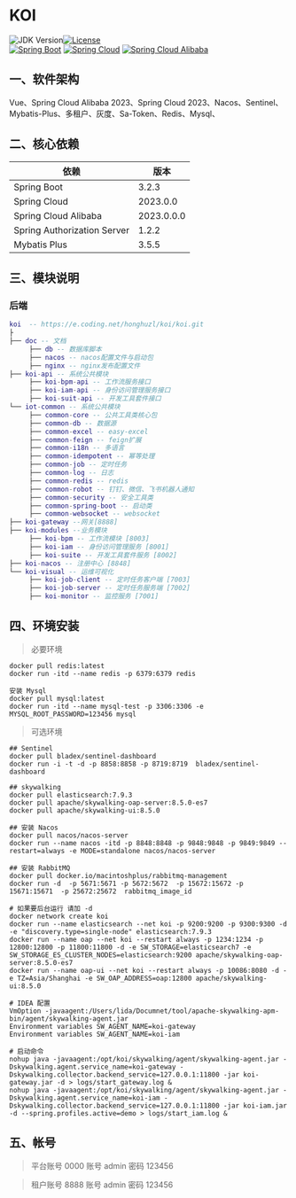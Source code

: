 # KOI

![JDK Version](https://img.shields.io/badge/JAVA-JDK8+-red.svg)[![License](https://img.shields.io/badge/License-Apache%202.0-blue.svg?label=license)](https://www.codacy.com/gh/battcn/wemirr-platform/dashboard?utm_source=github.com&amp;utm_medium=referral&amp;utm_content=battcn/wemirr-platform&amp;utm_campaign=Badge_Grade)  
[![Spring Boot](https://img.shields.io/maven-central/v/org.springframework.boot/spring-boot-dependencies.svg?label=Spring%20Boot&logo=Spring)](https://search.maven.org/artifact/org.springframework.boot/spring-boot-dependencies)  [![Spring Cloud](https://img.shields.io/maven-central/v/org.springframework.cloud/spring-cloud-dependencies.svg?label=Spring%20Cloud&logo=Spring)](https://search.maven.org/artifact/org.springframework.cloud/spring-cloud-dependencies)  [![Spring Cloud Alibaba](https://img.shields.io/maven-central/v/com.alibaba.cloud/spring-cloud-alibaba-dependencies.svg?label=Spring%20Cloud%20Alibaba&logo=Spring)](https://search.maven.org/artifact/com.alibaba.cloud/spring-cloud-alibaba-dependencies)

## 一、软件架构

Vue、Spring Cloud Alibaba 2023、Spring Cloud 2023、Nacos、Sentinel、 Mybatis-Plus、多租户、灰度、Sa-Token、Redis、Mysql、


## 二、核心依赖

| 依赖                          | 版本         |
|-----------------------------|------------|
| Spring Boot                 | 3.2.3      |
| Spring Cloud                | 2023.0.0   |
| Spring Cloud Alibaba        | 2023.0.0.0 |
| Spring Authorization Server | 1.2.2      |
| Mybatis Plus                | 3.5.5      |

## 三、模块说明

### 后端
```lua
koi  -- https://e.coding.net/honghuzl/koi/koi.git
├
├── doc -- 文档
     ├── db -- 数据库脚本
     ├── nacos -- nacos配置文件与启动包
     ├── nginx -- nginx发布配置文件
├── koi-api -- 系统公共模块   
     ├── koi-bpm-api -- 工作流服务接口  
     ├── koi-iam-api -- 身份访问管理服务接口  
     ├── koi-suit-api -- 开发工具套件接口  
└── iot-common -- 系统公共模块
     ├── common-core -- 公共工具类核心包
     ├── common-db -- 数据源
     ├── common-excel -- easy-excel
     ├── common-feign -- feign扩展 
     ├── common-i18n -- 多语言
     ├── common-idempotent -- 幂等处理 
     ├── common-job -- 定时任务 
     ├── common-log -- 日志
     ├── common-redis -- redis
     ├── common-robot -- 钉钉、微信、飞书机器人通知
     ├── common-security -- 安全工具类
     ├── common-spring-boot -- 启动类
     ├── common-websocket -- websocket
├── koi-gateway --网关[8888]
├── koi-modules --业务模块
     ├── koi-bpm -- 工作流模块 [8003]
     ├── koi-iam -- 身份访问管理服务 [8001]
     ├── koi-suite -- 开发工具套件服务 [8002]
├── koi-nacos -- 注册中心 [8848]
└── koi-visual -- 运维可视化
     ├── koi-job-client -- 定时任务客户端 [7003]
     ├── koi-job-server -- 定时任务服务端 [7002]
     ├── koi-monitor -- 监控服务 [7001]
```


## 四、环境安装

> 必要环境

``` shell script
docker pull redis:latest
docker run -itd --name redis -p 6379:6379 redis

安装 Mysql 
docker pull mysql:latest
docker run -itd --name mysql-test -p 3306:3306 -e MYSQL_ROOT_PASSWORD=123456 mysql
```

> 可选环境

``` shell script
## Sentinel 
docker pull bladex/sentinel-dashboard
docker run -i -t -d -p 8858:8858 -p 8719:8719  bladex/sentinel-dashboard

## skywalking
docker pull elasticsearch:7.9.3
docker pull apache/skywalking-oap-server:8.5.0-es7
docker pull apache/skywalking-ui:8.5.0

## 安装 Nacos
docker pull nacos/nacos-server
docker run --name nacos -itd -p 8848:8848 -p 9848:9848 -p 9849:9849 --restart=always -e MODE=standalone nacos/nacos-server

## 安装 RabbitMQ
docker pull docker.io/macintoshplus/rabbitmq-management
docker run -d  -p 5671:5671 -p 5672:5672  -p 15672:15672 -p 15671:15671  -p 25672:25672  rabbitmq_image_id

# 如果要后台运行 请加 -d
docker network create koi
docker run --name elasticsearch --net koi -p 9200:9200 -p 9300:9300 -d -e "discovery.type=single-node" elasticsearch:7.9.3
docker run --name oap --net koi --restart always -p 1234:1234 -p 12800:12800 -p 11800:11800 -d -e SW_STORAGE=elasticsearch7 -e SW_STORAGE_ES_CLUSTER_NODES=elasticsearch:9200 apache/skywalking-oap-server:8.5.0-es7
docker run --name oap-ui --net koi --restart always -p 10086:8080 -d -e TZ=Asia/Shanghai -e SW_OAP_ADDRESS=oap:12800 apache/skywalking-ui:8.5.0

# IDEA 配置
VmOption -javaagent:/Users/lida/Documnet/tool/apache-skywalking-apm-bin/agent/skywalking-agent.jar
Environment variables SW_AGENT_NAME=koi-gateway
Environment variables SW_AGENT_NAME=koi-iam

# 启动命令
nohup java -javaagent:/opt/koi/skywalking/agent/skywalking-agent.jar -Dskywalking.agent.service_name=koi-gateway -Dskywalking.collector.backend_service=127.0.0.1:11800 -jar koi-gateway.jar -d > logs/start_gateway.log &
nohup java -javaagent:/opt/koi/skywalking/agent/skywalking-agent.jar -Dskywalking.agent.service_name=koi-iam -Dskywalking.collector.backend_service=127.0.0.1:11800 -jar koi-iam.jar -d --spring.profiles.active=demo > logs/start_iam.log &
```

## 五、帐号

> 平台账号 0000 账号 admin 密码 123456

> 租户账号 8888 账号 admin 密码 123456
